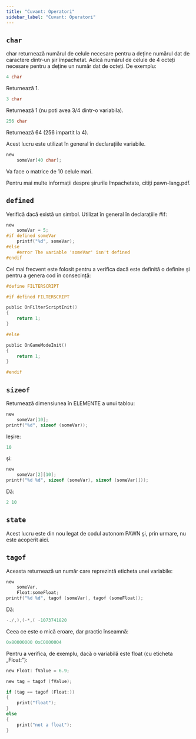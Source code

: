 ```yaml
---
title: "Cuvant: Operatori"
sidebar_label: "Cuvant: Operatori"
---
```


## `char`

char returnează numărul de celule necesare pentru a deține numărul dat de caractere dintr-un șir împachetat. Adică numărul de celule de 4 octeți necesare pentru a deține un număr dat de octeți. De exemplu:

```c
4 char
```

Returnează 1.

```c
3 char
```

Returnează 1 (nu poti avea 3/4 dintr-o variabila).

```c
256 char
```

Returnează 64 (256 impartit la 4).

Acest lucru este utilizat în general în declarațiile variabile.

```c
new
    someVar[40 char];
```

Va face o matrice de 10 celule mari.

Pentru mai multe informații despre șirurile împachetate, citiți pawn-lang.pdf.

## `defined`

Verifică dacă există un simbol. Utilizat în general în declarațiile #if:

```c
new
    someVar = 5;
#if defined someVar
    printf("%d", someVar);
#else
    #error The variable 'someVar' isn't defined
#endif
```

Cel mai frecvent este folosit pentru a verifica dacă este definită o definire și pentru a genera cod în consecință:

```c
#define FILTERSCRIPT

#if defined FILTERSCRIPT

public OnFilterScriptInit()
{
    return 1;
}

#else

public OnGameModeInit()
{
    return 1;
}

#endif
```

## `sizeof`

Returnează dimensiunea în ELEMENTE a unui tablou:

```c
new
    someVar[10];
printf("%d", sizeof (someVar));
```

Ieșire:

```c
10
```

și:

```c
new
    someVar[2][10];
printf("%d %d", sizeof (someVar), sizeof (someVar[]));
```

Dă:

```c
2 10
```

## `state`

Acest lucru este din nou legat de codul autonom PAWN și, prin urmare, nu este acoperit aici.

## `tagof`

Aceasta returnează un număr care reprezintă eticheta unei variabile:

```c
new
    someVar,
    Float:someFloat;
printf("%d %d", tagof (someVar), tagof (someFloat));
```

Dă:

```c
-./,),(-*,( -1073741820
```

Ceea ce este o mică eroare, dar practic înseamnă:

```c
0x80000000 0xC0000004
```

Pentru a verifica, de exemplu, dacă o variabilă este float (cu eticheta „Float:”):

```c
new Float: fValue = 6.9;

new tag = tagof (fValue);

if (tag == tagof (Float:))
{
    print("float");
}
else
{
    print("not a float");
}
```
